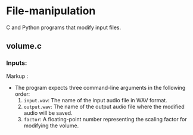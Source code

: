 # File-manipulation
C and Python programs that modify input files.

## volume.c
### Inputs:
 Markup :   
-  The program expects three command-line arguments in the following order:
   1. ```input.wav```: The name of the input audio file in WAV format.
   2. ```output.wav```: The name of the output audio file where the modified audio will be saved.
   3. ```factor```: A floating-point number representing the scaling factor for modifying the volume.

